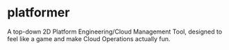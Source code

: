 # platformer
A top-down 2D Platform Engineering/Cloud Management Tool, designed to feel like a game and make Cloud Operations actually fun.
